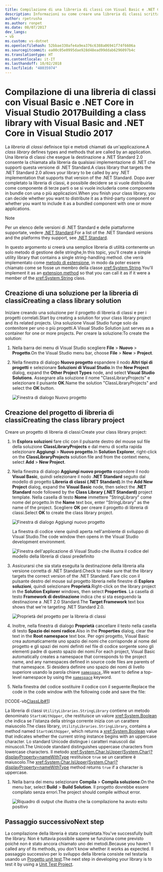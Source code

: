 ```yaml
---
title: Compilazione di una libreria di classi con Visual Basic e .NET Core in Visual Studio 2017
description: Informazioni su come creare una libreria di classi scritta in Visual Basic usando Visual Studio 2017
author: rpetrusha
ms.author: ronpet
ms.date: 08/07/2017
dev_langs:
- vb
ms.custom: vs-dotnet
ms.openlocfilehash: 52bbae330afe4a9ea376c6388a06941f74f6606a
ms.sourcegitcommit: ea00c05e0995dae928d48ead99ddab6296097b4c
ms.translationtype: HT
ms.contentlocale: it-IT
ms.lasthandoff: 10/02/2018
ms.locfileid: "48035974"
---
```

# <a name="building-a-class-library-with-visual-basic-and-net-core-in-visual-studio-2017"></a><span data-ttu-id="33306-103">Compilazione di una libreria di classi con Visual Basic e .NET Core in Visual Studio 2017</span><span class="sxs-lookup"><span data-stu-id="33306-103">Building a class library with Visual Basic and .NET Core in Visual Studio 2017</span></span>

<span data-ttu-id="33306-104">La *libreria di classi* definisce tipi e metodi chiamati da un'applicazione.</span><span class="sxs-lookup"><span data-stu-id="33306-104">A *class library* defines types and methods that are called by an application.</span></span> <span data-ttu-id="33306-105">Una libreria di classi che esegue la destinazione a .NET Standard 2.0 consente la chiamata alla libreria da qualsiasi implementazione di .NET che supporti questa versione di .NET Standard.</span><span class="sxs-lookup"><span data-stu-id="33306-105">A class library that targets the .NET Standard 2.0 allows your library to be called by any .NET implementation that supports that version of the .NET Standard.</span></span> <span data-ttu-id="33306-106">Dopo aver completato la libreria di classi, è possibile decidere se si vuole distribuirla come componente di terze parti o se si vuole includerla come componente in bundle con una o più applicazioni.</span><span class="sxs-lookup"><span data-stu-id="33306-106">When you finish your class library, you can decide whether you want to distribute it as a third-party component or whether you want to include it as a bundled component with one or more applications.</span></span>

> [!NOTE]
> <span data-ttu-id="33306-107">Per un elenco delle versioni di .NET Standard e delle piattaforme supportate, vedere [.NET Standard](../../standard/net-standard.md).</span><span class="sxs-lookup"><span data-stu-id="33306-107">For a list of the .NET Standard versions and the platforms they support, see [.NET Standard](../../standard/net-standard.md).</span></span>

<span data-ttu-id="33306-108">In questo argomento si creerà una semplice libreria di utilità contenente un solo metodo di gestione delle stringhe,</span><span class="sxs-lookup"><span data-stu-id="33306-108">In this topic, you'll create a simple utility library that contains a single string-handling method.</span></span> <span data-ttu-id="33306-109">che verrà implementato come [metodo di estensione](../../visual-basic/programming-guide/language-features/procedures/extension-methods.md), in modo da poter essere chiamato come se fosse un membro della classe <xref:System.String>.</span><span class="sxs-lookup"><span data-stu-id="33306-109">You'll implement it as an [extension method](../../visual-basic/programming-guide/language-features/procedures/extension-methods.md) so that you can call it as if it were a member of the <xref:System.String> class.</span></span>

## <a name="creating-a-class-library-solution"></a><span data-ttu-id="33306-110">Creazione di una soluzione per la libreria di classi</span><span class="sxs-lookup"><span data-stu-id="33306-110">Creating a class library solution</span></span>

<span data-ttu-id="33306-111">Iniziare creando una soluzione per il progetto di libreria di classi e per i progetti correlati.</span><span class="sxs-lookup"><span data-stu-id="33306-111">Start by creating a solution for your class library project and its related projects.</span></span> <span data-ttu-id="33306-112">Una soluzione Visual Studio funge solo da contenitore per uno o più progetti.</span><span class="sxs-lookup"><span data-stu-id="33306-112">A Visual Studio Solution just serves as a container for one or more projects.</span></span> <span data-ttu-id="33306-113">Per creare la soluzione:</span><span class="sxs-lookup"><span data-stu-id="33306-113">To create the solution:</span></span>

1. <span data-ttu-id="33306-114">Nella barra dei menu di Visual Studio scegliere **File** > **Nuovo** > **Progetto**.</span><span class="sxs-lookup"><span data-stu-id="33306-114">On the Visual Studio menu bar, choose **File** > **New** > **Project**.</span></span>

1. <span data-ttu-id="33306-115">Nella finestra di dialogo **Nuovo progetto** espandere il nodo **Altri tipi di progetti** e selezionare **Soluzioni di Visual Studio**.</span><span class="sxs-lookup"><span data-stu-id="33306-115">In the **New Project** dialog, expand the **Other Project Types** node, and select **Visual Studio Solutions**.</span></span> <span data-ttu-id="33306-116">Assegnare alla soluzione il nome "ClassLibraryProjects" e selezionare il pulsante **OK**.</span><span class="sxs-lookup"><span data-stu-id="33306-116">Name the solution "ClassLibraryProjects" and select the **OK** button.</span></span>

   ![Finestra di dialogo Nuovo progetto](./media/library-with-visual-studio/newproject.png)

## <a name="creating-the-class-library-project"></a><span data-ttu-id="33306-118">Creazione del progetto di libreria di classi</span><span class="sxs-lookup"><span data-stu-id="33306-118">Creating the class library project</span></span>

<span data-ttu-id="33306-119">Creare un progetto di libreria di classi:</span><span class="sxs-lookup"><span data-stu-id="33306-119">Create your class library project:</span></span>

1. <span data-ttu-id="33306-120">In **Esplora soluzioni** fare clic con il pulsante destro del mouse sul file della soluzione **ClassLibraryProjects** e dal menu di scelta rapida selezionare **Aggiungi** > **Nuovo progetto**.</span><span class="sxs-lookup"><span data-stu-id="33306-120">In **Solution Explorer**, right-click on the **ClassLibraryProjects** solution file and from the context menu, select **Add** > **New Project**.</span></span>

1. <span data-ttu-id="33306-121">Nella finestra di dialogo **Aggiungi nuovo progetto** espandere il nodo **Visual Basic**, quindi selezionare il nodo **.NET Standard** seguito dal modello di progetto **Libreria di classi (.NET Standard)**.</span><span class="sxs-lookup"><span data-stu-id="33306-121">In the **Add New Project** dialog, expand the **Visual Basic** node, then select the **.NET Standard** node followed by the **Class Library (.NET Standard)** project template.</span></span> <span data-ttu-id="33306-122">Nella casella di testo **Nome** immettere "StringLibrary" come nome del progetto.</span><span class="sxs-lookup"><span data-stu-id="33306-122">In the **Name** text box, enter "StringLibrary" as the name of the project.</span></span> <span data-ttu-id="33306-123">Scegliere **OK** per creare il progetto di libreria di classi.</span><span class="sxs-lookup"><span data-stu-id="33306-123">Select **OK** to create the class library project.</span></span>

   ![Finestra di dialogo Aggiungi nuovo progetto](./media/vb-library-with-visual-studio/libproject.png)

   <span data-ttu-id="33306-125">La finestra di codice viene quindi aperta nell'ambiente di sviluppo di Visual Studio.</span><span class="sxs-lookup"><span data-stu-id="33306-125">The code window then opens in the Visual Studio development environment.</span></span> 
 
   ![Finestra dell'applicazione di Visual Studio che illustra il codice del modello della libreria di classi predefinito](./media/vb-library-with-visual-studio/stringlibrary.png)

1. <span data-ttu-id="33306-127">Assicurarsi che sia stata eseguita la destinazione della libreria alla versione corretta di .NET Standard.</span><span class="sxs-lookup"><span data-stu-id="33306-127">Check to make sure that the library targets the correct version of the .NET Standard.</span></span> <span data-ttu-id="33306-128">Fare clic con il pulsante destro del mouse sul progetto libreria nelle finestre di **Esplora soluzioni**, quindi selezionare **Proprietà**.</span><span class="sxs-lookup"><span data-stu-id="33306-128">Right-click on the library project in the **Solution Explorer** windows, then select **Properties**.</span></span> <span data-ttu-id="33306-129">La casella di testo **Framework di destinazione** indica che si sta eseguendo la destinazione a .NET 2.0 Standard.</span><span class="sxs-lookup"><span data-stu-id="33306-129">The **Target Framework** text box shows that we're targeting .NET Standard 2.0.</span></span>

   ![Proprietà del progetto per la libreria di classi](./media/library-with-visual-studio/properties.png)

1. <span data-ttu-id="33306-131">Inoltre, nella finestra di dialogo **Proprietà** cancellare il testo nella casella di testo **Spazio dei nomi radice**.</span><span class="sxs-lookup"><span data-stu-id="33306-131">Also in the **Properties** dialog, clear the text in the **Root namespace** text box.</span></span> <span data-ttu-id="33306-132">Per ogni progetto, Visual Basic crea automaticamente uno spazio dei nomi che corrisponde al nome del progetto e gli spazi dei nomi definiti nel file di codice sorgente sono gli elementi padre di questo spazio dei nomi.</span><span class="sxs-lookup"><span data-stu-id="33306-132">For each project, Visual Basic automatically creates a namespace that corresponds to the project name, and any namespaces defined in source code files are parents of that namespace.</span></span> <span data-ttu-id="33306-133">Si desidera definire uno spazio dei nomi di livello superiore usando la parola chiave [`namespace` ](../../visual-basic/language-reference/statements/namespace-statement.md).</span><span class="sxs-lookup"><span data-stu-id="33306-133">We want to define a top-level namespace by using the [`namespace`](../../visual-basic/language-reference/statements/namespace-statement.md) keyword.</span></span>
  
1. <span data-ttu-id="33306-134">Nella finestra del codice sostituire il codice con il seguente:</span><span class="sxs-lookup"><span data-stu-id="33306-134">Replace the code in the code window with the following code and save the file:</span></span>

  [!CODE-vb[ClassLib#1](../../../samples/snippets/core/tutorials/vb-library-with-visual-studio/stringlibrary.vb)]

   <span data-ttu-id="33306-135">La libreria di classi `UtilityLibraries.StringLibrary` contiene un metodo denominato `StartsWithUpper`, che restituisce un valore <xref:System.Boolean> che indica se l'istanza della stringa corrente inizia con un carattere maiuscolo.</span><span class="sxs-lookup"><span data-stu-id="33306-135">The class library, `UtilityLibraries.StringLibrary`, contains a method named `StartsWithUpper`, which returns a <xref:System.Boolean> value that indicates whether the current string instance begins with an uppercase character.</span></span> <span data-ttu-id="33306-136">Lo standard Unicode distingue i caratteri maiuscoli dai minuscoli.</span><span class="sxs-lookup"><span data-stu-id="33306-136">The Unicode standard distinguishes uppercase characters from lowercase characters.</span></span> <span data-ttu-id="33306-137">Il metodo <xref:System.Char.IsUpper(System.Char)?displayProperty=nameWithType> restituisce `true` se un carattere è maiuscolo.</span><span class="sxs-lookup"><span data-stu-id="33306-137">The <xref:System.Char.IsUpper(System.Char)?displayProperty=nameWithType> method returns `true` if a character is uppercase.</span></span>

1. <span data-ttu-id="33306-138">Nella barra dei menu selezionare **Compila** > **Compila soluzione**.</span><span class="sxs-lookup"><span data-stu-id="33306-138">On the menu bar, select **Build** > **Build Solution**.</span></span> <span data-ttu-id="33306-139">Il progetto dovrebbe essere compilato senza errori.</span><span class="sxs-lookup"><span data-stu-id="33306-139">The project should compile without error.</span></span>

   ![Riquadro di output che illustra che la compilazione ha avuto esito positivo](./media/library-with-visual-studio/buildsucceeds.png)



## <a name="next-step"></a><span data-ttu-id="33306-141">Passaggio successivo</span><span class="sxs-lookup"><span data-stu-id="33306-141">Next step</span></span>

<span data-ttu-id="33306-142">La compilazione della libreria è stata completata.</span><span class="sxs-lookup"><span data-stu-id="33306-142">You've successfully built the library.</span></span> <span data-ttu-id="33306-143">Non è tuttavia possibile sapere se funziona come previsto poiché non è stato ancora chiamato uno dei metodi.</span><span class="sxs-lookup"><span data-stu-id="33306-143">Because you haven't called any of its methods, you don't know whether it works as expected.</span></span> <span data-ttu-id="33306-144">Il passaggio successivo per lo sviluppo della libreria consiste nel testarla usando un [Progetto unit test](testing-library-with-visual-studio.md).</span><span class="sxs-lookup"><span data-stu-id="33306-144">The next step in developing your library is to test it by using a [Unit Test Project](testing-library-with-visual-studio.md).</span></span>
